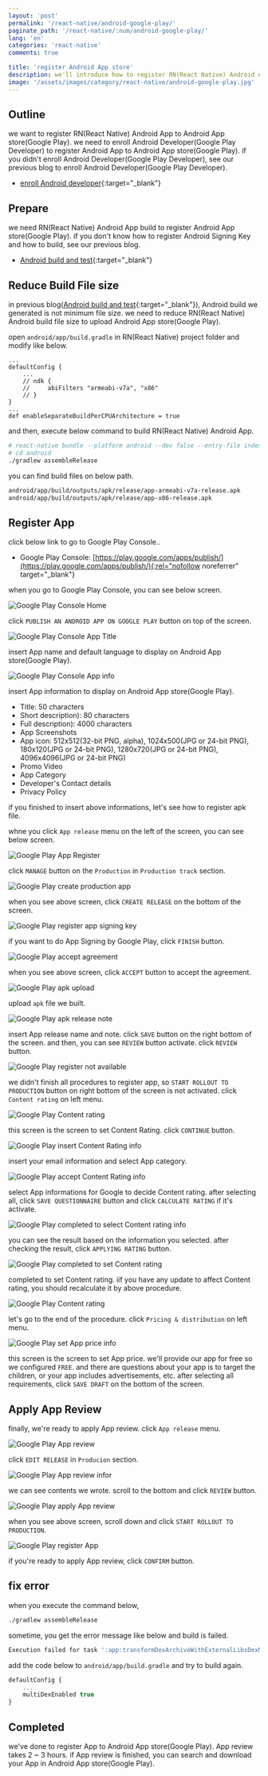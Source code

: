 ```yaml
---
layout: 'post'
permalink: '/react-native/android-google-play/'
paginate_path: '/react-native/:num/android-google-play/'
lang: 'en'
categories: 'react-native'
comments: true

title: 'register Android App store'
description: we'll introduce how to register RN(React Native) Android App to Android App store(Google Play).
image: '/assets/images/category/react-native/android-google-play.jpg'
---
```



## Outline
we want to register RN(React Native) Android App to Android App store(Google Play). we need to enroll Android Developer(Google Play Developer) to register Android App to Android App store(Google Play). if you didn't enroll Android Developer(Google Play Developer), see our previous blog to enroll Android Developer(Google Play Developer).

- [enroll Android developer]({{site.url}}/{{page.categories}}/android-enroll-google-play-developer/){:target="_blank"}

## Prepare
we need RN(React Native) Android App build to register Android App store(Google Play). if you don't know how to register Android Signing Key and how to build, see our previous blog.

- [Android build and test]({{site.url}}/{{page.categories}}/android-running-on-device/){:target="_blank"}

## Reduce Build File size
in previous blog([Android build and test]({{site.url}}/{{page.categories}}/android-running-on-device/){:target="_blank"}), Android build we generated is not minimum file size. we need to reduce RN(React Native) Android build file size to upload Android App store(Google Play).

open ```android/app/build.gradle``` in RN(React Native) project folder and modify like below.

```
...
defaultConfig {
    ...
    // ndk {
    //     abiFilters "armeabi-v7a", "x86"
    // }
}
...
def enableSeparateBuildPerCPUArchitecture = true
```

and then, execute below command to build RN(React Native) Android App.

```bash
# react-native bundle --platform android --dev false --entry-file index.js --bundle-output android/app/src/main/assets/index.android.bundle
# cd android
./gradlew assembleRelease
```

you can find build files on below path.

```bash
android/app/build/outputs/apk/release/app-armeabi-v7a-release.apk
android/app/build/outputs/apk/release/app-x86-release.apk
```

## Register App
click below link to go to Google Play Console..

- Google Play Console: [https://play.google.com/apps/publish/](https://play.google.com/apps/publish/){:rel="nofollow noreferrer" target="_blank"}

when you go to Google Play Console, you can see below screen.

![Google Play Console Home](/assets/images/category/react-native/android-google-play/google-play-console-home.png)

click ```PUBLISH AN ANDROID APP ON GOOGLE PLAY``` button on top of the screen.

![Google Play Console App Title](/assets/images/category/react-native/android-google-play/app-title.png)

insert App name and default language to display on Android App store(Google Play).

![Google Play Console App info](/assets/images/category/react-native/android-google-play/app-info.png)

insert App information to display on Android App store(Google Play).

- Title: 50 characters
- Short description): 80 characters
- Full description): 4000 characters
- App Screenshots
- App icon: 512x512(32-bit PNG, alpha), 1024x500(JPG or 24-bit PNG), 180x120(JPG or 24-bit PNG), 1280x720(JPG or 24-bit PNG), 4096x4096(JPG or 24-bit PNG)
- Promo Video
- App Category
- Developer's Contact details
- Privacy Policy

if you finished to insert above informations, let's see how to register apk file.

whne you click ```App release``` menu on the left of the screen, you can see below screen.

![Google Play App Register](/assets/images/category/react-native/android-google-play/app-register.png)

click ```MANAGE``` button on the ```Production``` in ```Production track``` section.

![Google Play create production app](/assets/images/category/react-native/android-google-play/app-production.png)

when you see above screen, click ```CREATE RELEASE``` on the bottom of the screen.

![Google Play register app signing key](/assets/images/category/react-native/android-google-play/register-signing-key.png)

if you want to do App Signing by Google Play, click ```FINISH``` button.

![Google Play accept agreement](/assets/images/category/react-native/android-google-play/accept-agreement.png)

when you see above screen, click ```ACCEPT``` button to accept the agreement.

![Google Play apk upload](/assets/images/category/react-native/android-google-play/app_apk.png)

upload ```apk``` file we built.

![Google Play apk release note](/assets/images/category/react-native/android-google-play/app_release_note.png)

insert App release name and note. click ```SAVE``` button on the right bottom of the screen. and then, you can see ```REVIEW``` button activate. click ```REVIEW``` button.

![Google Play register not available](/assets/images/category/react-native/android-google-play/not_yet.png)

we didn't finish all procedures to register app, so ```START ROLLOUT TO PRODUCTION``` button on right bottom of the screen is not activated. click ```Content rating``` on left menu.

![Google Play Content rating](/assets/images/category/react-native/android-google-play/app_content_rating.png)

this screen is the screen to set Content Rating. click ```CONTINUE``` button.

![Google Play insert Content Rating info](/assets/images/category/react-native/android-google-play/app_content_rating_insert_info.png)

insert your email information and select App category.

![Google Play accept Content Rating info](/assets/images/category/react-native/android-google-play/app_content_rating_agreement.png)

select App informations for Google to decide Content rating. after selecting all, click ```SAVE QUESTIONNAIRE``` button and click ```CALCULATE RATING``` if it's activate.

![Google Play completed to select Content rating info](/assets/images/category/react-native/android-google-play/app_content_rating_completed.png)

you can see the result based on the information you selected. after checking the result, click ```APPLYING RATING``` button.

![Google Play completed to set Content rating](/assets/images/category/react-native/android-google-play/calculated_content_rating.png)

completed to set Content rating. iif you have any update to affect Content rating, you should recalculate it by above procedure.

![Google Play Content rating](/assets/images/category/react-native/android-google-play/content_rating.png)

let's go to the end of the procedure. click ```Pricing & distribution``` on left menu.

![Google Play set App price info](/assets/images/category/react-native/android-google-play/app_price_info.png)

this screen is the screen to set App price. we'll provide our app for free so we configured ```FREE```. and there are questions about your app is to target the children, or your app includes advertisements, etc. after selecting all requirements, click ```SAVE DRAFT``` on the bottom of the screen.

## Apply App Review
finally, we're ready to apply App review. click ```App release``` menu.

![Google Play App review](/assets/images/category/react-native/android-google-play/app_review.png)

click ```EDIT RELEASE``` in ```Producion``` section.

![Google Play App review infor](/assets/images/category/react-native/android-google-play/app_review_info.png)

we can see contents we wrote. scroll to the bottom and click ```REVIEW``` button.

![Google Play apply App review](/assets/images/category/react-native/android-google-play/apply_app_review_info.png)

when you see above screen, scroll down and click ```START ROLLOUT TO PRODUCTION```.

![Google Play register App](/assets/images/category/react-native/android-google-play/register_app.png)

if you're ready to apply App review, click ```CONFIRM``` button.

## fix error
when you execute the command below,

```bash
./gradlew assembleRelease
```

sometime, you get the error message like below and build is failed.

```bash
Execution failed for task ':app:transformDexArchiveWithExternalLibsDexMergerForRelease'.
```

add the code below to `android/app/build.gradle` and try to build again.

```js
defaultConfig {
    ...
    multiDexEnabled true
}
```

## Completed
we've done to register App to Android App store(Google Play). App review takes 2 ~ 3 hours. if App review is finished, you can search and download your App in Android App store(Google Play).